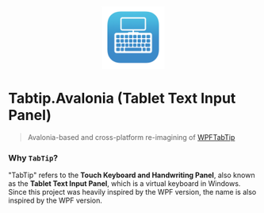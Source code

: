 <p align="center">
    <img src="icon.png" width="25%" style="max-width: 150px;" />
</p>

# Tabtip.Avalonia (Tablet Text Input Panel)

> Avalonia-based and cross-platform re-imagining of [WPFTabTip](https://github.com/maximcus/WPFTabTip)

### Why `TabTip`?

"TabTip" refers to the **Touch Keyboard and Handwriting Panel**, also known as the **Tablet Text Input Panel**, which is
a virtual keyboard in Windows.
Since this project was heavily inspired by the WPF version, the name is also inspired by the WPF version.
